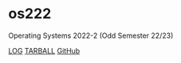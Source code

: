 # os222
Operating Systems 2022-2 (Odd Semester 22/23)

[LOG](https://github.com/sulthanftr/os222/TXT/mylog.txt)
[TARBALL](https://os.vlsm.org/Log/sulthanftr.tar.bz2.txt)
[GitHub](https://github.com/sulthanftr/os222)
